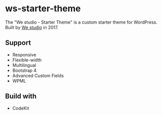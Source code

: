 # ws-starter-theme
The "We studio - Starter Theme" is a custom starter theme for WordPress. Built by <a href="https://we-studio.ch/" title="We studio" target="_blank">We studio</a> in 2017.

## Support
- Responsive
- Flexible-width
- Multilingual
- Bootstrap 4
- Advanced Custom Fields
- WPML

## Build with
- CodeKit
